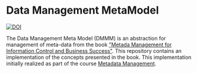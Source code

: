 # Data Management MetaModel
[![DOI](https://zenodo.org/badge/526890205.svg)](https://zenodo.org/badge/latestdoi/526890205)

The Data Management Meta Model (DMMM) is an abstraction for management of meta-data from the book ["Metada Management for Information Control and Business Success"](https://dl.acm.org/doi/10.5555/329905). This repository contains an implementation of the concepts presented in the book. This implementation initially realized as part of the course [Metadata Management](https://ebp.ege.edu.tr/DereceProgramlari/Ders/2/4596/206283/729209/1?lang=en-US).
